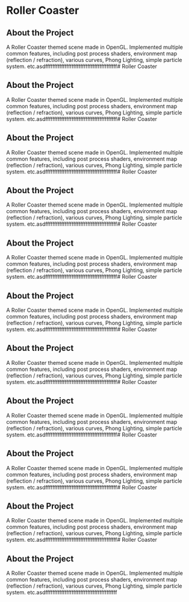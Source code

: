 # Roller Coaster
## About the Project
A Roller Coaster themed scene made in OpenGL. Implemented multiple common features, including post process shaders, environment map (reflection / refraction), various curves, Phong Lighting, simple particle system. etc.asdfffffffffffffffffffffffffffffffffffffffff# Roller Coaster
## About the Project
A Roller Coaster themed scene made in OpenGL. Implemented multiple common features, including post process shaders, environment map (reflection / refraction), various curves, Phong Lighting, simple particle system. etc.asdfffffffffffffffffffffffffffffffffffffffff# Roller Coaster
## About the Project
A Roller Coaster themed scene made in OpenGL. Implemented multiple common features, including post process shaders, environment map (reflection / refraction), various curves, Phong Lighting, simple particle system. etc.asdfffffffffffffffffffffffffffffffffffffffff# Roller Coaster
## About the Project
A Roller Coaster themed scene made in OpenGL. Implemented multiple common features, including post process shaders, environment map (reflection / refraction), various curves, Phong Lighting, simple particle system. etc.asdfffffffffffffffffffffffffffffffffffffffff# Roller Coaster
## About the Project
A Roller Coaster themed scene made in OpenGL. Implemented multiple common features, including post process shaders, environment map (reflection / refraction), various curves, Phong Lighting, simple particle system. etc.asdfffffffffffffffffffffffffffffffffffffffff# Roller Coaster
## About the Project
A Roller Coaster themed scene made in OpenGL. Implemented multiple common features, including post process shaders, environment map (reflection / refraction), various curves, Phong Lighting, simple particle system. etc.asdfffffffffffffffffffffffffffffffffffffffff# Roller Coaster
## About the Project
A Roller Coaster themed scene made in OpenGL. Implemented multiple common features, including post process shaders, environment map (reflection / refraction), various curves, Phong Lighting, simple particle system. etc.asdfffffffffffffffffffffffffffffffffffffffff# Roller Coaster
## About the Project
A Roller Coaster themed scene made in OpenGL. Implemented multiple common features, including post process shaders, environment map (reflection / refraction), various curves, Phong Lighting, simple particle system. etc.asdfffffffffffffffffffffffffffffffffffffffff# Roller Coaster
## About the Project
A Roller Coaster themed scene made in OpenGL. Implemented multiple common features, including post process shaders, environment map (reflection / refraction), various curves, Phong Lighting, simple particle system. etc.asdfffffffffffffffffffffffffffffffffffffffff# Roller Coaster
## About the Project
A Roller Coaster themed scene made in OpenGL. Implemented multiple common features, including post process shaders, environment map (reflection / refraction), various curves, Phong Lighting, simple particle system. etc.asdfffffffffffffffffffffffffffffffffffffffff# Roller Coaster
## About the Project
A Roller Coaster themed scene made in OpenGL. Implemented multiple common features, including post process shaders, environment map (reflection / refraction), various curves, Phong Lighting, simple particle system. etc.asdfffffffffffffffffffffffffffffffffffffffff